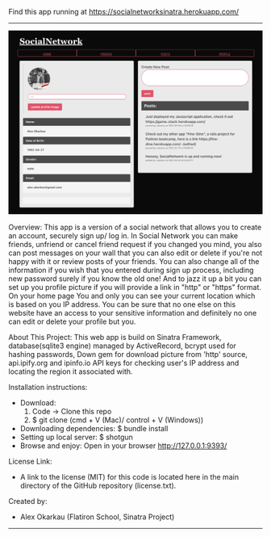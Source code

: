 Find this app running at https://socialnetworksinatra.herokuapp.com/
________________________________________________________________________________________________________________________

![preview screen](./public/images/preview.png?raw=true "Title")

Overview:
  This app is a version of a social network that allows you to create an account, securely sign up/ log in. In Social Network you can make friends, unfriend or cancel friend request if you changed you mind, you also can post messages on your wall that you can also edit or delete if you're not happy with it or review posts of your friends. You can also change all of the information if you wish that you entered during sign up process, including new password surely if you know the old one! And to jazz it up a bit you can set up you profile picture if you will provide a link in "http" or "https" format. On your home page You and only you can see your current location which is based on you IP address. You can be sure that no one else on this website have an access to your sensitive information and definitely no one can edit or delete your profile but you.

About This Project:
  This web app is build on Sinatra Framework, database(sqlite3 engine) managed by ActiveRecord, bcrypt used for hashing passwords, Down gem for download picture from 'http' source, api.ipify.org and ipinfo.io API keys for checking user's IP address and locating the region it associated with.

  

Installation instructions:
  * Download:
    1) Code -> Clone this repo
    2) $ git clone (cmd + V (Mac)/ control + V (Windows))
  * Downloading dependencies:
    $ bundle install
  * Setting up local server:
    $ shotgun
  * Browse and enjoy:
    Open in your browser http://127.0.0.1:9393/

License Link:
  * A link to the license (MIT) for this code is located here in the main directory of the GitHub repository (license.txt).

Created by:
  * Alex Okarkau (Flatiron School, Sinatra Project)
  ________________________________________________________________________________________________________________________